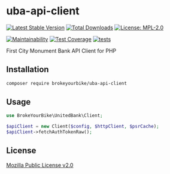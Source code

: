 # uba-api-client

[![Latest Stable Version](https://img.shields.io/github/v/release/brokeyourbike/uba-api-client-php)](https://github.com/brokeyourbike/uba-api-client-php/releases)
[![Total Downloads](https://poser.pugx.org/brokeyourbike/uba-api-client/downloads)](https://packagist.org/packages/brokeyourbike/uba-api-client)
[![License: MPL-2.0](https://img.shields.io/badge/license-MPL--2.0-purple.svg)](https://github.com/brokeyourbike/uba-api-client-php/blob/main/LICENSE)

[![Maintainability](https://api.codeclimate.com/v1/badges/d38ab570bbbdbe2ac34e/maintainability)](https://codeclimate.com/github/brokeyourbike/uba-api-client-php/maintainability)
[![Test Coverage](https://api.codeclimate.com/v1/badges/d38ab570bbbdbe2ac34e/test_coverage)](https://codeclimate.com/github/brokeyourbike/uba-api-client-php/test_coverage)
[![tests](https://github.com/brokeyourbike/uba-api-client-php/actions/workflows/tests.yml/badge.svg)](https://github.com/brokeyourbike/uba-api-client-php/actions/workflows/tests.yml)

First City Monument Bank API Client for PHP

## Installation

```bash
composer require brokeyourbike/uba-api-client
```

## Usage

```php
use BrokeYourBike\UnitedBank\Client;

$apiClient = new Client($config, $httpClient, $psrCache);
$apiClient->fetchAuthTokenRaw();
```

## License
[Mozilla Public License v2.0](https://github.com/brokeyourbike/uba-api-client-php/blob/main/LICENSE)
